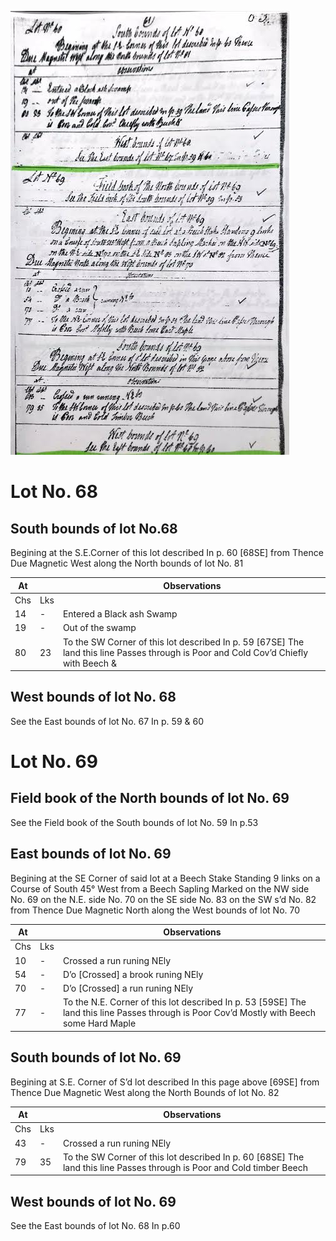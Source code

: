 ![page 61](../image/fieldbook/ovid-page-61.jpg)

# Lot No. 68

## South bounds of lot No.68
Begining at the S.E.Corner of this lot described In p. 60 [68SE] from Thence Due Magnetic West along the North bounds of lot No.  81

| At |    | Observations |
| -- | -- | ------------ |
| Chs | Lks | |
14 | - | Entered a Black ash Swamp
19 | - | Out of the swamp
80 | 23 | To the SW Corner of this lot described In p. 59 [67SE] The land this line Passes through is Poor and Cold Cov’d Chiefly with Beech &

## West bounds of lot No. 68
See the East bounds of lot No. 67 In p. 59 & 60

# Lot No. 69

## Field book of the North bounds of lot No. 69
See the Field book of the South bounds of lot No. 59 In p.53

## East bounds of lot No. 69
Begining at the SE Corner of said lot at a Beech Stake Standing 9 links on a Course of South 45° West from a Beech Sapling Marked on the NW side No. 69 on the N.E. side No. 70 on the SE side No. 83 on the SW s’d No. 82 from Thence Due Magnetic North along the West bounds of lot No. 70

| At |    | Observations |
| -- | -- | ------------ |
| Chs | Lks | |
10 | - | Crossed a run runing NEly
54 | - | D’o [Crossed] a brook runing NEly
70 | - | D’o [Crossed] a run runing NEly
77 | - | To the N.E. Corner of this lot described In p. 53 [59SE] The land this line Passes through is Poor Cov’d Mostly with Beech some Hard Maple

## South bounds of lot No. 69
Begining at S.E. Corner of S’d lot described In this page above [69SE] from Thence Due Magnetic West along the North Bounds of lot No. 82

| At |    | Observations |
| -- | -- | ------------ |
| Chs | Lks | |
43 | - | Crossed a run runing NEly
79 | 35 | To the SW Corner of this lot described In p. 60 [68SE] The land this line Passes through is Poor and Cold timber Beech

## West bounds of lot No. 69
See the East bounds of lot No. 68 In p.60

